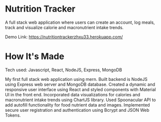 # Nutrition Tracker
A full stack web application where users can create an account, log meals, track and visualize calorie and macronutrient intake trends.

Demo Link: https://nutritiontrackerzhxu33.herokuapp.com/

# How It's Made
Tech used: Javascript, React, NodeJS, Express, MongoDB

My first full stack web application using mern. Built backend is NodeJS using Express web server and MongoDB database. Created a dynamic and responsive user interface using React and styled components with Material UI in the front end. Incorporated data visualizations for calories and macronutrient intake trends using ChartJS library. Used Spoonacular API to add autofill functionality for food nutrient data and images. Implemented secure user registration and authentication  using Bcrypt and JSON Web Tokens.
